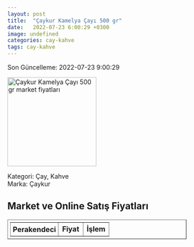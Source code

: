 ```yaml
---
layout: post
title:  "Çaykur Kamelya Çayı 500 gr"
date:   2022-07-23 6:00:29 +0300
image: undefined
categories: cay-kahve
tags: cay-kahve
---
```


Son Güncelleme: 2022-07-23 9:00:29

<img src="undefined" width="200" alt="Çaykur Kamelya Çayı 500 gr market fiyatları" />

Kategori: Çay, Kahve
<br />
Marka: Çaykur

<h2>Market ve Online Satış Fiyatları</h2>

<table border="1" style="padding: 5px;width:80%;">
  <tr>
    <td style="padding: 5px;"><strong>Perakendeci</strong></td>
    <td><strong>Fiyat</strong></td>
    <td><strong>İşlem</strong></td>
  </tr>
  
</table>
